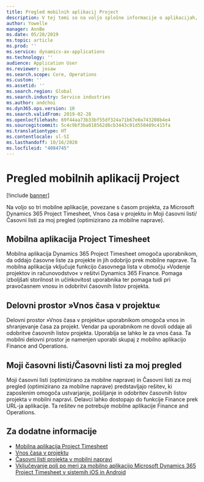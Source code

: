 ```yaml
---
title: Pregled mobilnih aplikacij Project
description: V tej temi so na voljo splošne informacije o aplikacijah, ki so povezane s časom projekta, za Microsoft Dynamics 365 Project Timesheet, Vnos časa v projektu in Moji časovni listi/Časovni listi, ki so na voljo v mobilni napravi.
author: Yowelle
manager: AnnBe
ms.date: 05/28/2019
ms.topic: article
ms.prod: ''
ms.service: dynamics-ax-applications
ms.technology: ''
audience: Application User
ms.reviewer: josaw
ms.search.scope: Core, Operations
ms.custom: ''
ms.assetid: ''
ms.search.region: Global
ms.search.industry: Service industries
ms.author: andchoi
ms.dyn365.ops.version: 10
ms.search.validFrom: 2019-02-28
ms.openlocfilehash: 69f44aa73b33bf55df324a71b67e0a743208b4e4
ms.sourcegitcommit: 5c4c9bf3ba018562d6cb3443c01d550489c415fa
ms.translationtype: HT
ms.contentlocale: sl-SI
ms.lasthandoff: 10/16/2020
ms.locfileid: "4084745"
---
```

# <a name="project-mobile-applications-overview"></a>Pregled mobilnih aplikacij Project

[!include [banner](../includes/banner.md)]

Na voljo so tri mobilne aplikacije, povezane s časom projekta, za Microsoft Dynamics 365 Project Timesheet, Vnos časa v projektu in Moji časovni listi/Časovni listi za moj pregled (optimizirano za mobilne naprave).

## <a name="project-timesheet-mobile-app"></a>Mobilna aplikacija Project Timesheet

Mobilna aplikacija Dynamics 365 Project Timesheet omogoča uporabnikom, da oddajo časovne liste za projekte in jih odobrijo prek mobilne naprave. Ta mobilna aplikacija vključuje funkcijo časovnega lista v območju »Vodenje projektov in računovodstvo« v rešitvi Dynamics 365 Finance. Pomaga izboljšati storilnost in učinkovitost uporabnika ter pomaga tudi pri pravočasnem vnosu in odobritvi časovnih listov projekta.

## <a name="project-time-entry-workspace"></a>Delovni prostor »Vnos časa v projektu«

Delovni prostor »Vnos časa v projektu« uporabnikom omogoča vnos in shranjevanje časa za projekt. Vendar pa uporabnikom ne dovoli oddaje ali odobritve časovnih listov projekta. Uporablja se lahko le za vnos časa. Ta mobilni delovni prostor je namenjen uporabi skupaj z mobilno aplikacijo Finance and Operations.

## <a name="my-timesheetstimesheets-for-my-review"></a>Moji časovni listi/Časovni listi za moj pregled

Moji časovni listi (optimizirano za mobilne naprave) in Časovni listi za moj pregled (optimizirano za mobilne naprave) predstavljajo rešitev, ki zaposlenim omogoča ustvarjanje, pošiljanje in odobritev časovnih listov projekta v mobilni napravi. Delavci lahko dostopajo do funkcije Finance prek URL-ja aplikacije. Ta rešitev ne potrebuje mobilne aplikacije Finance and Operations.

## <a name="for-more-information"></a>Za dodatne informacije

- [Mobilna aplikacija Project Timesheet](project-timesheet.md)
- [Vnos časa v projektu]( project-time-entry-mobile-workspace.md)
- [Časovni listi projekta v mobilni napravi](Mobile-timesheets.md)
- [Vključevanje polj po meri za mobilno aplikacijo Microsoft Dynamics 365 Project Timesheet v sistemih iOS in Android](custom-fields-mobile.md)
